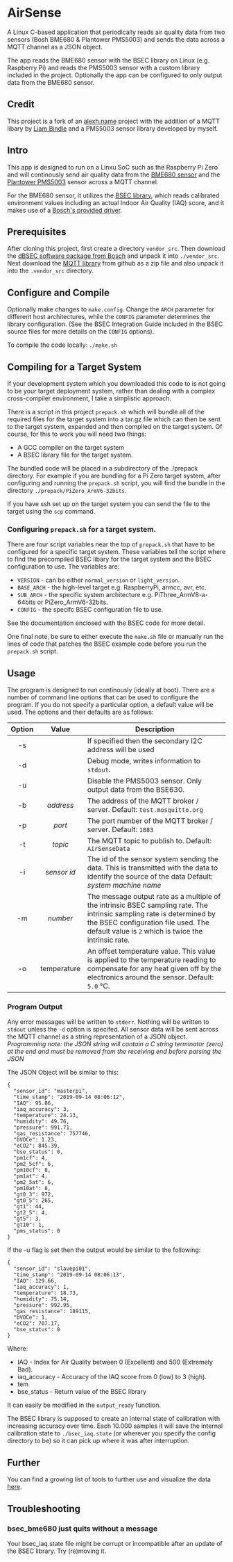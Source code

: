 # AirSense

A Linux C-based application that periodically reads air quality data from two sensors (Bosh BME680 & Plantower PMS5003) and
sends the data across a MQTT channel as a JSON object.

The app reads the BME680 sensor with the BSEC library on Linux (e.g. Raspberry Pi) and reads the PMS5003 sensor with a custom library included in the project. 
Optionally the app can be configured to only output data from the BME680 sensor.

## Credit
This project is a fork of an [alexh.name](https://github.com/alexh-name/bsec_bme680_linux) project with the addition of a MQTT libary by [Liam Bindle](https://github.com/LiamBindle/MQTT-C) and a PMS5003 sensor library developed by myself.


## Intro

This app is designed to run on a Linxu SoC such as the Raspberry Pi Zero and will continously send air quality data from the 
[BME680 sensor](https://www.bosch-sensortec.com/en/bst/products/all_products/bme680) and the [Plantower PMS5003](http://www.aqmd.gov/docs/default-source/aq-spec/resources-page/plantower-pms5003-manual_v2-3.pdf) sensor across a MQTT channel.

For the BME680 sensor, it utilizes the
[BSEC library](https://www.bosch-sensortec.com/bst/products/all_products/bsec),
which reads calibrated environment values including an actual Indoor Air Quality (IAQ) score, and it makes use of a
[Bosch's provided driver](https://github.com/BoschSensortec/BME680_driver).

## Prerequisites

After cloning this project, first create a directory `vendor_src`. Then download the
[dBSEC software package from Bosch](https://www.bosch-sensortec.com/bst/products/all_products/bsec)
and unpack it into `./vendor_src`. Next download the [MQTT library](https://github.com/LiamBindle/MQTT-C) from github as a zip file and also unpack it into the `.vendor_src` directory.

## Configure and Compile

Optionally make changes to `make.config`. Change the `ARCH` parameter for different host architectures, while the `CONFIG` parameter determines the library configuration. (See the BSEC Integration Guide included in the BSEC source files for more details on the `CONFIG` options).

To compile the code locally: `./make.sh`

## Compiling for a Target System
If your development system which you downloaded this code to is not 
going to be your target deployment system, rather than dealing with a complex cross-compiler environment, I take a simplistic approach.

There is a script in this project `prepack.sh` which will bundle all of the required files for the target system into a tar.gz file which can then be sent to the target system, expanded and then compiled on the target system. Of course, for this to work you will need two things:
  * A GCC compiler on the target system
  * A BSEC library file for the target system.

The bundled code will be placed in a subdirectory of the ./prepack directory. For example if you are bundling for a Pi Zero target system, after configuring and running the `prepack.sh` script, you will find the bundle in the directory `./prepack/PiZero_ArmV6-32bits`.

If you have ssh set up on the target system you can send the file to the target using the `scp` command.

### Configuring `prepack.sh` for a target system.
There are four script variables near the top of `prepack.sh` that have to be configured for a specific target system. These variables tell the script where to find the precompiled BSEC libary for the target system and the BSEC configuration to use. The variables are: 

  * `VERSION` - can be either `normal_version` or `light_version`.
  * `BASE_ARCH` - the high-level target e.g. RaspberryPi, armcc, avr, etc.
  * `SUB_ARCH` - the specific system architecture e.g. PiThree_ArmV8-a-64bits or PiZero_ArmV6-32bits.
  * `CONFIG` - the specifc BSEC configuration file to use.

See the documentation enclosed with the BSEC code for more detail.

One final note, be sure to either execute the `make.sh` file or manually run the lines of code that patches the BSEC example code before you run the `prepack.sh` script.

## Usage

The program is designed to run continously (ideally at boot). There are a number of command line options that can be used to configure the program. If you do not specify a particular option, a default value will be used. The options and their defaults are as follows:

| Option |   Value    |    Description                   |
|:-------:|:----------:|----------------------------------|
| -s | | If specified then the secondary I2C address will be used |
| -d | | Debug mode, writes information to `stdout`. |
| -u | | Disable the PMS5003 sensor. Only output data from the BSE630. |
| -b | *address* | The address of the MQTT broker / server. Default: `test.mosquitto.org` |
| -p | *port* | The port number of the MQTT broker / server. Default: `1883` |
| -t | *topic* | The MQTT topic to publish to. Default: `AirSenseData` |
| -i| *sensor id* | The id of the sensor system sending the data. This is transmitted with the data to identify the source of the data  Default: *system machine name* |
| -m | *number* | The message output rate as a multiple of the intrinsic BSEC sampling rate. The intrinsic sampling rate is determined by the BSEC configuration file used. The default value is `2` which is twice the intrinsic rate. |
| -o | temperature | An offset temperature value. This value is applied to the temperature reading to compensate for any heat given off by the electronics around the sensor. Default: `5.0` °C. |

### Program Output

Any error messages will be written to  `stderr`. Nothing will be written to `stdout` unless the `-d` option is specifed. All sensor data will be sent across the MQTT channel as a string representation of a JSON object. *Programming note: the JSON string will contain a C string terminator (zero) at the end and must be removed from the receiving end before parsing the JSON*

The JSON Object will be similar to this:

```
{
  "sensor_id": "masterpi",
  "time_stamp": "2019-09-14 08:06:12",
  "IAQ": 95.86,
  "iaq_accuracy": 3,
  "temperature": 24.13,
  "humidity": 49.76,
  "pressure": 991.71,
  "gas_resistance": 757746,
  "bVOCe": 1.23,
  "eCO2": 845.39,
  "bse_status": 0,
  "pm1cf": 4,
  "pm2_5cf": 6,
  "pm10cf": 8,
  "pm1at": 4,
  "pm2_5at": 6,
  "pm10at": 8,
  "gt0_3": 972,
  "gt0_5": 265,
  "gt1": 44,
  "gt2_5": 4,
  "gt5": 3,
  "gt10": 1,
  "pms_status": 0
}
```
If the -u flag is set then the output would be similar to the following:
```
{
  "sensor_id": "slavepi01",
  "time_stamp": "2019-09-14 08:06:13",
  "IAQ": 129.66,
  "iaq_accuracy": 1,
  "temperature": 18.73,
  "humidity": 75.14,
  "pressure": 992.95,
  "gas_resistance": 189115,
  "bVOCe": 1,
  "eCO2": 707.17,
  "bse_status": 0
}
```
Where:
* IAQ - Index for Air Quality between 0 (Excellent) and 500 (Extremely Bad). 
* iaq_accuracy - Accuracy of the IAQ score from 0 (low) to 3 (high).
* tem
* bse_status - Return value of the BSEC library

It can easily be modified in the `output_ready` function.

The BSEC library is supposed to create an internal state of calibration with
increasing accuracy over time. Each 10.000 samples it will save the internal
calibration state to `./bsec_iaq.state` (or wherever you specify the config
directory to be) so it can pick up where it was after interruption.

## Further

You can find a growing list of tools to further use and visualize the data
[here](https://github.com/alexh-name/bme680_outputs).

## Troubleshooting

### bsec_bme680 just quits without a message

Your bsec_iaq.state file might be corrupt or incompatible after an update of the
BSEC library. Try (re)moving it.

